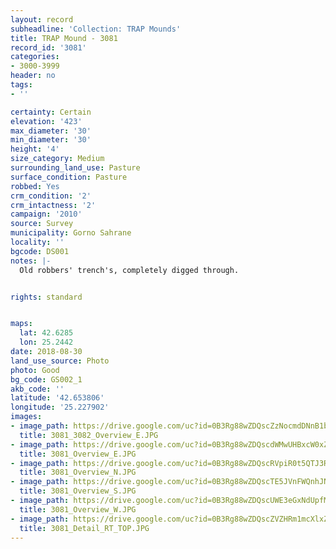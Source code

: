 ```yaml
---
layout: record
subheadline: 'Collection: TRAP Mounds'
title: TRAP Mound - 3081
record_id: '3081'
categories:
- 3000-3999
header: no
tags:
- ''

certainty: Certain
elevation: '423'
max_diameter: '30'
min_diameter: '30'
height: '4'
size_category: Medium
surrounding_land_use: Pasture
surface_condition: Pasture
robbed: Yes
crm_condition: '2'
crm_intactness: '2'
campaign: '2010'
source: Survey
municipality: Gorno Sahrane
locality: ''
bgcode: DS001
notes: |-
  Old robbers' trench's, completely digged through.


rights: standard


maps:
  lat: 42.6285
  lon: 25.2442
date: 2018-08-30
land_use_source: Photo
photo: Good
bg_code: GS002_1
akb_code: ''
latitude: '42.653806'
longitude: '25.227902'
images:
- image_path: https://drive.google.com/uc?id=0B3Rg88wZDQscZzNocmdDNnB1bTQ
  title: 3081_3082_Overview_E.JPG
- image_path: https://drive.google.com/uc?id=0B3Rg88wZDQscdWMwUHBxcW0xZWM
  title: 3081_Overview_E.JPG
- image_path: https://drive.google.com/uc?id=0B3Rg88wZDQscRVpiR0t5QTJ3Rmc
  title: 3081_Overview_N.JPG
- image_path: https://drive.google.com/uc?id=0B3Rg88wZDQscTE5JVnFWQnhJNXc
  title: 3081_Overview_S.JPG
- image_path: https://drive.google.com/uc?id=0B3Rg88wZDQscUWE3eGxNdUpfMmc
  title: 3081_Overview_W.JPG
- image_path: https://drive.google.com/uc?id=0B3Rg88wZDQscZVZHRm1mcXlxZEE
  title: 3081_Detail_RT_TOP.JPG
---
```

